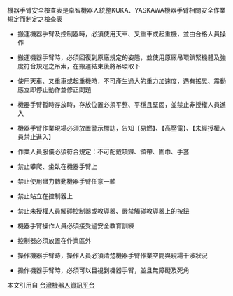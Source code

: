 機器手臂安全檢查表是卓智機器人統整KUKA、YASKAWA機器手臂相關安全作業規定而制定之檢查表

* 搬運機器手臂及控制器時，必須使用天車、叉重車或起重機，並由合格人員操作

* 搬運機器手臂時，必須回復到原廠規定的姿態，並使用原廠吊環鎖緊機體及強度符合規定之吊索，在搬運結束後將吊環取下

* 使用天車、叉重車或起重機時，不可產生過大的重力加速度，遇有搖晃、震動應立即停止動作並修正問題

* 機器手臂暫時存放時，存放位置必須平整、平穩且堅固，並禁止非授權人員進入

* 機器手臂作業現場必須放置警示標誌，告知【易燃】、【高壓電】、【未經授權人員禁止進入】

* 作業人員服儀必須符合規定：不可配戴項鍊、領帶、圍巾、手套

* 禁止攀爬、坐臥在機器手臂上

* 禁止使用蠻力轉動機器手臂任意一軸

* 禁止站立在控制器上

* 禁止未授權人員觸碰控制器或教導器、嚴禁觸碰教導器上的按鈕

* 機器手臂操作人員必須接受過安全教育訓練

* 控制器必須放置在作業區外

* 操作機器手臂時，操作人員必須清楚機器手臂作業空間與現場干涉狀況

* 操作機器手臂時，必須可以目視到機器手臂，並且無障礙及死角


本文引用自 [台灣機器人資訊平台](http://forum.wtech.com.tw/viewtopic.php?f=2&t=7)